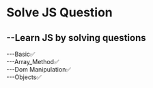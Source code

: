 # Solve JS  Question

<h2>--Learn JS by solving  questions</h2>

---Basic✅️<br>
---Array_Method✅️<br>
---Dom Manipulation✅️<br>
---Objects✅️<br>
